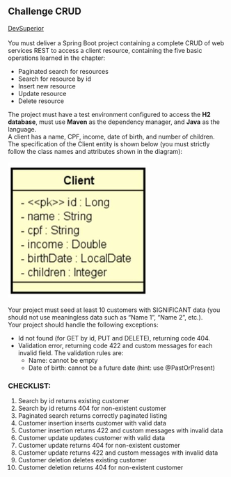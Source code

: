 ## Challenge CRUD
[DevSuperior](https://devsuperior.com.br/)\
<br>
You must deliver a Spring Boot project containing a complete CRUD of web services REST to access a client resource, containing the five basic operations learned in the chapter:
- Paginated search for resources
- Search for resource by id
- Insert new resource
- Update resource
- Delete resource

The project must have a test environment configured to access the **H2 database**, must use **Maven** as the dependency manager, and **Java** as the language.
<br>
A client has a name, CPF, income, date of birth, and number of children. The specification of the Client entity is shown below (you must strictly follow the class names and attributes shown in the diagram):
<br>
<br>
![img1](https://github.com/luiz-barros-92/assets/blob/main/challenges/c3/c3-1.jpeg)
<br>
<br>
Your project must seed at least 10 customers with SIGNIFICANT data (you should not use meaningless data such as “Name 1”, “Name 2”, etc.).
<br>
Your project should handle the following exceptions:
- Id not found (for GET by id, PUT and DELETE), returning code 404.
- Validation error, returning code 422 and custom messages for each invalid field. The validation rules are:
  - Name: cannot be empty
  - Date of birth: cannot be a future date (hint: use @PastOrPresent)

### CHECKLIST:
1. Search by id returns existing customer
2. Search by id returns 404 for non-existent customer
3. Paginated search returns correctly paginated listing
4. Customer insertion inserts customer with valid data
5. Customer insertion returns 422 and custom messages with invalid data
6. Customer update updates customer with valid data
7. Customer update returns 404 for non-existent customer
8. Customer update returns 422 and custom messages with invalid data
9. Customer deletion deletes existing customer
10. Customer deletion returns 404 for non-existent customer

